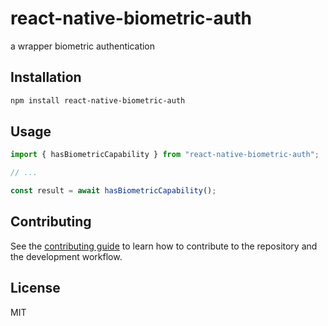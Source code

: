 # react-native-biometric-auth

a wrapper biometric authentication

## Installation

```sh
npm install react-native-biometric-auth
```

## Usage

```js
import { hasBiometricCapability } from "react-native-biometric-auth";

// ...

const result = await hasBiometricCapability();
```

## Contributing

See the [contributing guide](CONTRIBUTING.md) to learn how to contribute to the repository and the development workflow.

## License

MIT

